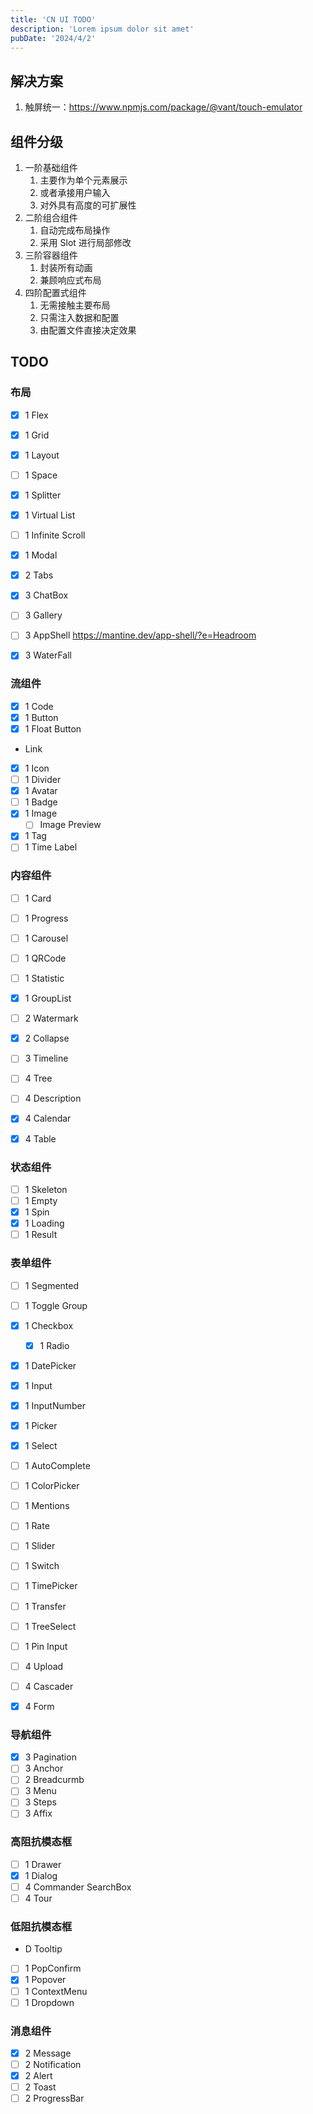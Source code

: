 ```yaml
---
title: 'CN UI TODO'
description: 'Lorem ipsum dolor sit amet'
pubDate: '2024/4/2'
---
```


## 解决方案

1. 触屏统一：https://www.npmjs.com/package/@vant/touch-emulator

## 组件分级

1. 一阶基础组件
    1. 主要作为单个元素展示
    2. 或者承接用户输入
    3. 对外具有高度的可扩展性
2. 二阶组合组件
    1. 自动完成布局操作
    2. 采用 Slot 进行局部修改
3. 三阶容器组件
    1. 封装所有动画
    2. 兼顾响应式布局
4. 四阶配置式组件
    1. 无需接触主要布局
    2. 只需注入数据和配置
    3. 由配置文件直接决定效果

## TODO

### 布局

-   [x] 1 Flex
-   [x] 1 Grid
-   [x] 1 Layout
-   [ ] 1 Space
-   [x] 1 Splitter

-   [x] 1 Virtual List
-   [ ] 1 Infinite Scroll
-   [x] 1 Modal

-   [x] 2 Tabs
-   [x] 3 ChatBox
-   [ ] 3 Gallery
-   [ ] 3 AppShell https://mantine.dev/app-shell/?e=Headroom
-   [x] 3 WaterFall

### 流组件

-   [x] 1 Code
-   [x] 1 Button
-   [x] 1 Float Button
-   Link
-   [x] 1 Icon
-   [ ] 1 Divider
-   [x] 1 Avatar
-   [ ] 1 Badge
-   [x] 1 Image
    -   [ ] Image Preview
-   [x] 1 Tag
-   [ ] 1 Time Label

### 内容组件

-   [ ] 1 Card
-   [ ] 1 Progress
-   [ ] 1 Carousel
-   [ ] 1 QRCode
-   [ ] 1 Statistic
-   [x] 1 GroupList
-   [ ] 2 Watermark

-   [x] 2 Collapse
-   [ ] 3 Timeline
-   [ ] 4 Tree
-   [ ] 4 Description
-   [x] 4 Calendar
-   [x] 4 Table

### 状态组件

-   [ ] 1 Skeleton
-   [ ] 1 Empty
-   [x] 1 Spin
-   [x] 1 Loading
-   [ ] 1 Result

### 表单组件

-   [ ] 1 Segmented
-   [ ] 1 Toggle Group
-   [x] 1 Checkbox
    -   [x] 1 Radio
-   [x] 1 DatePicker
-   [x] 1 Input
-   [x] 1 InputNumber
-   [x] 1 Picker
-   [x] 1 Select

-   [ ] 1 AutoComplete
-   [ ] 1 ColorPicker
-   [ ] 1 Mentions
-   [ ] 1 Rate
-   [ ] 1 Slider
-   [ ] 1 Switch
-   [ ] 1 TimePicker
-   [ ] 1 Transfer
-   [ ] 1 TreeSelect
-   [ ] 1 Pin Input
-   [ ] 4 Upload
-   [ ] 4 Cascader
-   [x] 4 Form

### 导航组件

-   [x] 3 Pagination
-   [ ] 3 Anchor
-   [ ] 2 Breadcurmb
-   [ ] 3 Menu
-   [ ] 3 Steps
-   [ ] 3 Affix

### 高阻抗模态框

-   [ ] 1 Drawer
-   [x] 1 Dialog
-   [ ] 4 Commander SearchBox
-   [ ] 4 Tour

### 低阻抗模态框

-   D Tooltip
-   [ ] 1 PopConfirm
-   [x] 1 Popover
-   [ ] 1 ContextMenu
-   [ ] 1 Dropdown

### 消息组件

-   [x] 2 Message
-   [ ] 2 Notification
-   [x] 2 Alert
-   [ ] 2 Toast
-   [ ] 2 ProgressBar
